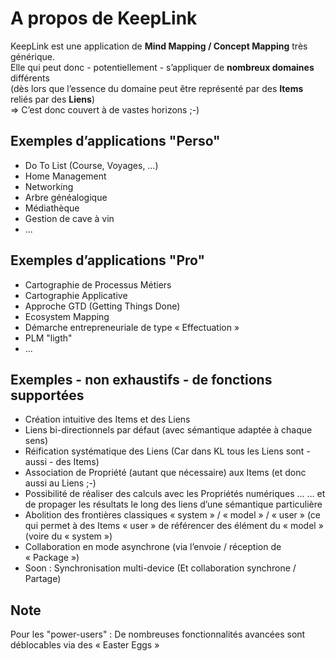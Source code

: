 A propos de KeepLink
==
KeepLink est une application de __Mind Mapping / Concept Mapping__ très générique.    
Elle qui peut donc - potentiellement - s’appliquer de __nombreux domaines__ différents   
(dès lors que l’essence du domaine peut être représenté par des __Items__ reliés par des __Liens__)   
=> C’est donc couvert à de vastes horizons ;-)

Exemples d’applications "Perso"
-
* Do To List (Course, Voyages, …)
* Home Management
* Networking
* Arbre généalogique
* Médiathèque
* Gestion de cave à vin
* ...

Exemples d’applications "Pro"
-
* Cartographie de Processus Métiers
* Cartographie Applicative
* Approche GTD (Getting Things Done)
* Ecosystem Mapping
* Démarche entrepreneuriale de type « Effectuation » 
* PLM "ligth"
* ...

Exemples - non exhaustifs - de fonctions supportées
-
* Création intuitive des Items et des Liens
* Liens bi-directionnels par défaut (avec sémantique adaptée à chaque sens)
* Réification systématique des Liens (Car dans KL tous les Liens sont - aussi - des Items)
* Association de Propriété (autant que nécessaire) aux Items (et donc aussi au Liens ;-)
* Possibilité de réaliser des calculs avec les Propriétés numériques … … et de propager les résultats le long des liens d’une sémantique particulière
* Abolition des frontières classiques « system » / « model » / « user » (ce qui permet à des Items « user » de référencer des élément du « model » (voire du « system »)
* Collaboration en mode asynchrone (via l’envoie / réception de « Package »)
* Soon : Synchronisation multi-device (Et collaboration  synchrone / Partage)

Note
-
Pour les "power-users" : De nombreuses fonctionnalités avancées sont déblocables via des « Easter Eggs »

